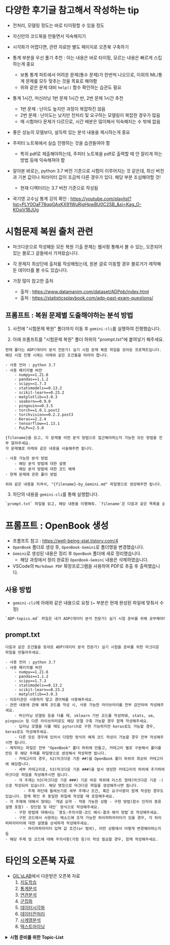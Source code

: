 # 다양한 후기글 참고해서 작성하는 tip

- 전처리, 모델링 정도는 바로 타이핑할 수 있을 정도
- 자신만의 코드북을 만들면서 익숙해지기
- 시각화가 어렵다면, 관련 자료만 별도 페이지로 오픈북 구축하기
- 통계 부분을 우선 풀기 추천 : 아는 내용은 바로 타이핑, 모르는 내용은 빠르게 스킵하는게 중요
  - 보통 통계 파트에서 어려운 문제(통수 문제)가 한번씩 나오므로, 이외의 ML/통계 문제를 모두 맞추는 것을 목표로 해야함
  - 위와 같은 문제 대비 `help()` 함수 확인하는 습관도 필요
- 통계 1시간, 머신러닝 1번 문제 1시간 반, 2번 문제 1시간 추천
  - 1번 문제 : 난이도 높지만 과정이 복잡하진 않음
  - 2번 문제 : 난이도는 낮지만 전처리 및 요구하는 모델링이 복잡한 경우가 많음
  - 매 시험마다 문제가 다르므로, 시간 배분은 많이해서 익숙해지는 수 밖에 없음
- 좋은 성능의 모델보다, 설득력 있는 분석 내용을 제시하는게 중요
- 주피터 노트북에서 실습 진행하는 것을 습관들여야 함
  - 특히 pdf로 제출해야하는데, 주피터 노트북을 pdf로 출력할 때 안 잘리게 하는 방법 등에 익숙해져야 함
- 알아본 바로는, python 3.7 버전 기준으로 시험이 이루어지는 것 같은데, 최신 버전과 기본 값이나 파라미터 값이 조금씩 다른 경우가 있다. 해당 부분 조심해야할 것!
  - 현재 디렉터리는 3.7 버전 기준으로 작성됨

- 곽기영 교수님 통계 강의 확인 : <https://youtube.com/playlist?list=PLY0OaF78qqGAxKX91WuRigHpwBU0C2SB_&si=Kag_O-KOsjV1BJUg>

# 시험문제 복원 출처 관련

- 마크다운으로 작성해둔 모든 복원 기출 문제는 웹서핑 통해서 볼 수 있는, 오픈되어 있는 블로그 글들에서 가져왔습니다.
- 각 문제지 최상단에 출처를 작성해뒀는데, 원본 글로 이동할 경우 블로거가 제작해둔 데이터를 볼 수도 있습니다.

- 가장 많이 참고한 출처
    - 출처 : <https://www.datamanim.com/dataset/ADPpb/index.html>
    - 출처 : <https://statisticsplaybook.com/adp-past-exam-questions/>

## 프롬프트 : 복원 문제별 도출해야하는 분석 방법

1. 사전에 "시험문제 복원" 폴더까지 이동 후 `gemini-cli`를 실행하여 진행했습니다.

2. 아래 프롬프트를 "시험문제 복원" 폴더 하위의 "prompt.txt"에 붙여넣기 해주세요.
```
현재 폴더는 ADP(데이터 분석 전문가) 실기 시험 문제 복원 파일을 모아둔 프로젝트입니다.
해당 시험 진행 시에는 아래와 같은 조건들을 따라야 합니다.

- 사용 언어 : python 3.7
- 사용 패키지별 버전
    - numpy==1.21.6
    - pandas==1.1.2
    - scipy==1.7.3
    - statsmodels==0.13.2
    - scikit-learn==0.23.2
    - matplotlib==3.0.3
    - seaborn==0.9.0
    - pingouin==0.3.5
    - torch==1.0.1.post2
    - torchvision==0.2.2.post3
    - Keras==2.2.4
    - tensorflow==1.13.1
    - PuLP==2.5.0

{filename}을 읽고, 각 문제별 어떤 분석 방법으로 접근해야하는지 가능한 모든 방법을 전부 알려주세요.
각 문제별로 아래와 같은 내용을 서술해주면 됩니다.

- 사용 가능한 분석 방법
    - 해당 분석 방법에 대한 설명
    - 해당 분석 방법에 대한 코드 예제
- 현재 문제에 관한 풀이 방법

위와 같은 내용을 지켜서, "{filename}-by_Gemini.md" 파일명으로 생성해주면 됩니다.
```

3. 하단의 내용을 `gemini-cli`를 통해 실행합니다.
```bash
`prompt.txt` 파일을 읽고, 해당 내용을 이행해줘. `filename`은 다음과 같은 목록을 순차적으로 순회하면서 prompt를 진행하면 돼. ["제24회.md", "제25회.md", "제26회.md", "제27회.md", "제28회.md", "제29회.md", "제30회.md", "제31회.md", "제33회.md"].
```

# 프롬프트 : OpenBook 생성

- 프롬프트 참고 : <https://well-being-stat.tistory.com/4>
- `OpenBook` 폴더로 생성 후, `OpenBook-Gemini`로 폴더명을 변경했습니다.
- `Gemini`로 생성된 내용은 정리 후 `OpenBook` 폴더에 새로 정리했습니다.
  - 해당 과정에서 정리 완료된 `OpenBook-Gemini` 내용은 삭제하였습니다.
- VSCode의 `Markdown PDF` 확장프로그램을 사용하여 PDF로 추출 후 출력했습니다.

## 사용 방법

- `gemini-cli`에 아래와 같은 내용으로 요청 (~ 부분은 현재 완성된 파일에 맞춰서 수정)

```bash
`ADP-topics.md` 파일은 내가 ADP(데이터 분석 전문가) 실기 시험 준비를 위해 공부해야하는 주제를 정리해둔 파일입니다. 해당 내용을 `prompt.txt` 파일의 요구사항을 참고하여 진행해주세요. 현재 `ADP-topics.md` 파일의 ~~번째 줄의 ~~~ 내용까지 제작 완료했으니, 그 이후부터 `prompt.txt`의 요구사항에 맞춰 진행해주시면 됩니다.
```

## prompt.txt

```
다음과 같은 조건들을 토대로 ADP(데이터 분석 전문가) 실기 시험을 준비를 위한 마크다운 파일을 만들어주세요.

- 사용 언어 : python 3.7
- 사용 패키지별 버전
    - numpy==1.21.6
    - pandas==1.1.2
    - scipy==1.7.3
    - statsmodels==0.13.2
    - scikit-learn==0.23.2
    - matplotlib==3.0.3
- 이모티콘은 사용하지 말고 경어체를 사용해주세요.
- 관련 내용에 관해 예제 코드를 작성 시, 사용 가능한 라이브러리를 전부 감안하여 작성해주세요.
    - 머신러닝 모델링 등을 다룰 때, sklearn 기반 코드를 작성하돼, stats, sm, pingouin 등 다른 라이브러리로도 해당 모델 구축 가능할 경우 함께 작성해주세요.
    - 딥러닝 모델을 다룰 때도 pytorch로 구현 가능하지만 keras로도 가능할 경우, keras로도 작성해주세요.
    - 다른 모든 경우에 있어서 다양한 방식의 예제 코드 작성이 가능할 경우 전부 작성해주시면 됩니다.
- 제작하는 파일은 전부 "OpenBook" 폴더 하위에 만들고, 카테고리 별로 구분해서 폴더를 만든 후 해당 주제를 파일명으로 생성해서 작성하면 됩니다.
    - 카테고리의 경우, h2(마크다운 기준 ##)을 OpenBook 폴더 하위의 최상위 카테고리에 해당합니다.
    - 세부 카테고리로, h3(마크다운 기준 ###)을 앞서 생성한 카테고리의 하위에 추가하여 마크다운 파일을 작성해주시면 됩니다.
    - 각 주제는 h3(마크다운 기준 ###) 기준 바로 하위에 리스트 형태(마크다운 기준 -)으로 작성되어 있습니다. 해당 명칭으로 마크다운 파일을 생성해주시면 됩니다.
        - 주제 하단에 들여쓰기로 세부 주제나 조건, 혹은 요구사항이 함께 작성된 경우도 있습니다. 함께 확인 후 동일한 파일에 작성할 때 포함해주세요.
- 각 주제에 대해서 형태는 `개념 요약 - 적용 가능한 상황 - 구현 방법(함수 인자의 종류 설명 포함) - 장단점 및 대안` 방식으로 작성해주세요.
    - 구현 방법에 대해서는 `용도-주의사항-코드 예시-결과 해석 방법`로 작성해주세요.
    - 구현 코드에서 사용하는 메소드에 조작 가능한 하이퍼파라미터가 있을 경우, 각 하이퍼파라미터에 대한 설명을 상세하게 작성해주세요.
        - 하이퍼파라미터 입력 값 조건(or 범위), 어떤 상황에서 어떻게 변경해야하는지 등
- 해당 주제 및 코드에 대해 주의사항(가정 등)이 작성 필요할 경우, 함께 작성해주세요.
```

# 타인의 오픈북 자료

- [GIL'sLAB](https://gils-lab.tistory.com/8)에서 다운받은 오픈북 자료
    1. [지도학습](<GIL'sLAB/1. 지도학습.html>)
    2. [통계분석](<GIL'sLAB/2. 통계분석.html>)
    3. [연관분석](<GIL'sLAB/3. 연관분석.html>)
    4. [군집화](<GIL'sLAB/4. 군집화.html>)
    5. [데이터시각화](<GIL'sLAB/5. 데이터시각화.html>)
    6. [데이터전처리](<GIL'sLAB/6. 데이터전처리 및 Pandas.html>)
    7. [시계열분석](<GIL'sLAB/7. 시계열분석.html>)
    8. [텍스트마이닝](<GIL'sLAB/8. 텍스트마이닝.html>)

<details>
  <summary><strong>시험 준비를 위한 Topic-List</strong></summary>
  <ul>
    <li>참고
      <ul>
        <li><a href="https://well-being-stat.tistory.com/4">https://well-being-stat.tistory.com/4</a></li>
        <li><a href="https://coding-law.tistory.com/entry/번외4-KT-AIVLE-3기-ai트랙-28회-ADP-실기-합격">https://coding-law.tistory.com/entry/번외4-KT-AIVLE-3기-ai트랙-28회-ADP-실기-합격</a></li>
      </ul>
    </li>
    <li>개인적으로 공부한 내용들(주제)은 별도의 마크다운 파일로 만들었습니다.</li>
  </ul>

  <h2>KOCW 비모수통계학</h2>
  <ul>
    <li><a href="http://www.kocw.net/home/cview.do?mty=p&kemId=1004752">http://www.kocw.net/home/cview.do?mty=p&kemId=1004752</a>
      <ul>
        <li>12강 분산분석 파트, 13강 비모수적 방법 파트</li>
      </ul>
    </li>
    <li><a href="http://www.kocw.net/home/cview.do?mty=p&kemId=865635&ar=link_gil">http://www.kocw.net/home/cview.do?mty=p&kemId=865635&ar=link_gil</a>
      <ul>
        <li>7강 모수검정과 비모수검정 파트</li>
      </ul>
    </li>
    <li><a href="http://www.kocw.net/home/cview.do?cid=7cc3a7f9daa84276">http://www.kocw.net/home/cview.do?cid=7cc3a7f9daa84276</a>
      <ul>
        <li>2강 일표본 위치문제 파트 (부호검정 등)</li>
      </ul>
    </li>
  </ul>

  <h2>전처리</h2>
  <ul>
    <li>사전작업(공통)</li>
    <li>연속형 변수변환, Scaling</li>
    <li>범주형 인코딩</li>
    <li>이상치 탐지+처리</li>
    <li>결측치 처리</li>
    <li>EDA 시각화</li>
    <li>Sampling</li>
    <li>시계열 데이터 전처리</li>
  </ul>

  <h2>파이썬 문법</h2>
  <ul>
    <li>핸들링(기초)</li>
    <li>핸들링(심화)</li>
  </ul>

  <h2>모델링</h2>
  <ul>
    <li>선형회귀</li>
    <li>정규화 선형모델</li>
    <li>비선형 모델(앙상블×)</li>
    <li>앙상블 모델</li>
    <li>Simple DL</li>
    <li>베이지안 회귀</li>
    <li>차원축소, 변수선택법</li>
    <li>군집화</li>
    <li>연관규칙분석</li>
    <li>모델 평가 (지표, CV, Voting)</li>
    <li>모델링 결과 시각화</li>
  </ul>

  <h2>통계</h2>
  <ul>
    <li>단순 추정, 통계 계산</li>
    <li>선형모델(OLS, 정규화, Poly)</li>
    <li>로지스틱회귀</li>
    <li>sm 기반 고급 모델</li>
    <li>단일표본 검정(+정규성)</li>
    <li>2개 집단 비교(독립표본)</li>
    <li>2개 집단 비교(대응표본)</li>
    <li>분산분석(다집단, ANOVA)</li>
    <li>상관관계 검정</li>
    <li>범주형 검정(독립,대응)</li>
    <li>비율 검정</li>
    <li>표본크기, 검정력</li>
    <li>신뢰구간</li>
    <li>다중공선성(Cor,VIF,PCA)</li>
    <li>베이지안 분석</li>
    <li>선형계획법</li>
    <li>이산확률분포</li>
    <li>연속확률분포</li>
    <li>시계열(sm, tsa)</li>
    <li>생존분석</li>
    <li>샘플 데이터 생성</li>
    <li>베이지안 모델링</li>
  </ul>
</details>